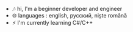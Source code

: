 - 🎶 hi, I'm a beginner developer and engineer 
- 🌐 languages : english, русский, niște română
- ⚡ I'm currently learning C#/C++

<!---
stralucire/stralucire is a ✨ special ✨ repository because its `README.md` (this file) appears on your GitHub profile.
You can click the Preview link to take a look at your changes.
--->
